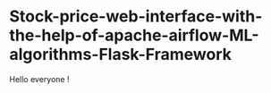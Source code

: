 # Stock-price-web-interface-with-the-help-of-apache-airflow-ML-algorithms-Flask-Framework
Hello everyone !
